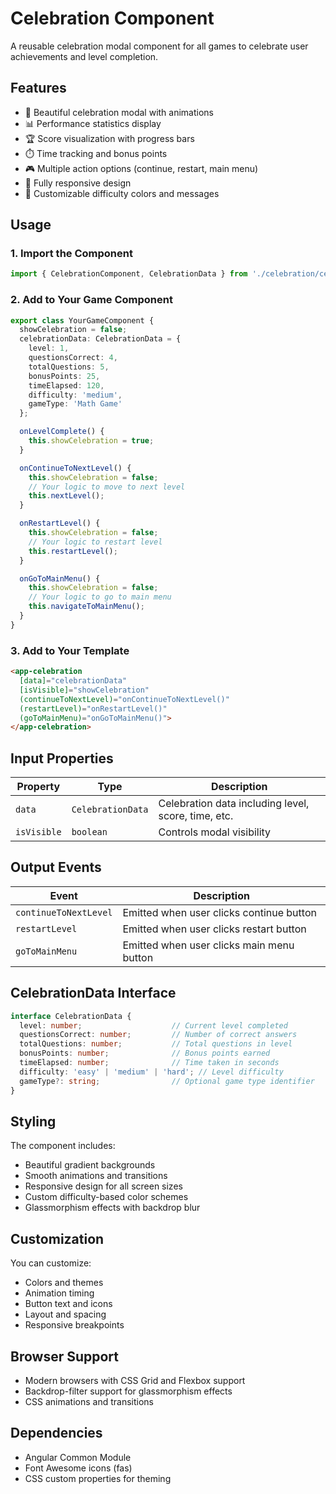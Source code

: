 # Celebration Component

A reusable celebration modal component for all games to celebrate user achievements and level completion.

## Features

- 🎉 Beautiful celebration modal with animations
- 📊 Performance statistics display
- 🏆 Score visualization with progress bars
- ⏱️ Time tracking and bonus points
- 🎮 Multiple action options (continue, restart, main menu)
- 📱 Fully responsive design
- 🎨 Customizable difficulty colors and messages

## Usage

### 1. Import the Component

```typescript
import { CelebrationComponent, CelebrationData } from './celebration/celebration.component';
```

### 2. Add to Your Game Component

```typescript
export class YourGameComponent {
  showCelebration = false;
  celebrationData: CelebrationData = {
    level: 1,
    questionsCorrect: 4,
    totalQuestions: 5,
    bonusPoints: 25,
    timeElapsed: 120,
    difficulty: 'medium',
    gameType: 'Math Game'
  };

  onLevelComplete() {
    this.showCelebration = true;
  }

  onContinueToNextLevel() {
    this.showCelebration = false;
    // Your logic to move to next level
    this.nextLevel();
  }

  onRestartLevel() {
    this.showCelebration = false;
    // Your logic to restart level
    this.restartLevel();
  }

  onGoToMainMenu() {
    this.showCelebration = false;
    // Your logic to go to main menu
    this.navigateToMainMenu();
  }
}
```

### 3. Add to Your Template

```html
<app-celebration
  [data]="celebrationData"
  [isVisible]="showCelebration"
  (continueToNextLevel)="onContinueToNextLevel()"
  (restartLevel)="onRestartLevel()"
  (goToMainMenu)="onGoToMainMenu()">
</app-celebration>
```

## Input Properties

| Property | Type | Description |
|----------|------|-------------|
| `data` | `CelebrationData` | Celebration data including level, score, time, etc. |
| `isVisible` | `boolean` | Controls modal visibility |

## Output Events

| Event | Description |
|-------|-------------|
| `continueToNextLevel` | Emitted when user clicks continue button |
| `restartLevel` | Emitted when user clicks restart button |
| `goToMainMenu` | Emitted when user clicks main menu button |

## CelebrationData Interface

```typescript
interface CelebrationData {
  level: number;                    // Current level completed
  questionsCorrect: number;         // Number of correct answers
  totalQuestions: number;           // Total questions in level
  bonusPoints: number;              // Bonus points earned
  timeElapsed: number;              // Time taken in seconds
  difficulty: 'easy' | 'medium' | 'hard'; // Level difficulty
  gameType?: string;                // Optional game type identifier
}
```

## Styling

The component includes:
- Beautiful gradient backgrounds
- Smooth animations and transitions
- Responsive design for all screen sizes
- Custom difficulty-based color schemes
- Glassmorphism effects with backdrop blur

## Customization

You can customize:
- Colors and themes
- Animation timing
- Button text and icons
- Layout and spacing
- Responsive breakpoints

## Browser Support

- Modern browsers with CSS Grid and Flexbox support
- Backdrop-filter support for glassmorphism effects
- CSS animations and transitions

## Dependencies

- Angular Common Module
- Font Awesome icons (fas)
- CSS custom properties for theming
